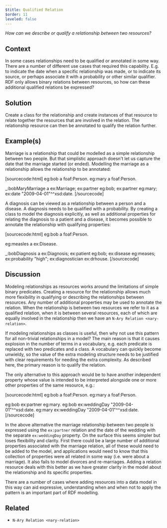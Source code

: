 ```yaml
---
$title: Qualified Relation
$order: 11
leveled: false
---
```


*How can we describe or qualify a relationship between two resources?*

## Context

In some cases relationships need to be qualified or annotated in some way. There are a number of different use cases that required this capability. E.g. to indicate the date when a specific relationship was made, or to indicate its source, or perhaps associate it with a probability or other similar qualifier. RDF only allows binary relations between resources, so how can these additional qualified relations be expressed?

## Solution

Create a class for the relationship and create instances of that resource to relate together the resources that are involved in the relation. The relationship resource can then be annotated to qualify the relation further.

## Example(s)

Marriage is a relationship that could be modelled as a simple relationship between two people. But that simplistic approach doesn't let us capture the date that the marriage started (or ended). Modelling the marriage as a relationship allows the relationship to be annotated:

[sourcecode:html]
eg:bob a foaf:Person.
eg:mary a foaf:Person.

_:bobMaryMarriage a ex:Marriage;
    ex:partner eg:bob;
    ex:partner eg:mary;
    ex:date "2009-04-01"^^xsd:date.
[/sourcecode]

A diagnosis can be viewed as a relationship between a person and a disease. A diagnosis needs to be qualified with a probability. By creating a class to model the diagnosis explicitly, as well as additional properties for relating the diagnosis to a patient and a disease, it becomes possible to annotate the relationship with qualifying properties:

[sourcecode:html]
eg:bob a foaf:Person.

eg:measles a ex:Disease.

_:bobDiagnosis a ex:Diagnosis;
    ex:patient eg:bob;
    ex:disease eg:meases;
    ex:probability "high";
    ex:diagnostician ex:drhouse.
[/sourcecode]

## Discussion

Modeling relationships as resources works around the limitations of simple binary predicates. Creating a resource for the relationship allows much more flexibility in qualifying or describing the relationships between resources. Any number of additional properties may be used to annotate the relation. When the relationship is between two resources we refer to it as a qualified relation, when it is between several resources, each of which are equally involved in the relationship then we have an `N-Ary Relation <nary-relation>`.

If modeling relationships as classes is useful, then why not use this pattern for all non-trivial relationships in a model? The main reason is that it causes explosion in the number of terms in a vocabulary, e.g. each predicate is replaced with two predicates and a class. A vocabulary can quickly become unwieldy, so the value of the extra modeling structure needs to be justified with clear requirements for needing the extra complexity. As described here, the primary reason is to qualify the relation.

The only alternative to this approach would be to have another independent property whose value is intended to be interpreted alongside one or more other properties of the same resource, e.g.:

[sourcecode:html]
eg:bob a foaf:Person.
eg:mary a foaf:Person.

eg:bob ex:partner eg:mary.
eg:bob ex:weddingDay "2009-04-01"^^xsd:date.
eg:mary ex:weddingDay "2009-04-01"^^xsd:date.
[/sourcecode]

In the above alternative the marriage relationship between two people is expressed using the `ex:partner` relation and the date of the wedding with the separate `ex:weddingDay` property. On the surface this seems simpler but loses flexibility and clarity. First there could be a large number of additional properties associated with the marriage relation, all of these would need to be added to the model, and applications would need to know that this collection of properties were all related in some way (i.e. were about a marriage). It also fails to model divorces and re-marriages. Adding a relation resource deals with this better as we have greater clarity in the model about the relationship and its specific properties.

There are a number of cases where adding resources into a data model in this way can aid expressive, understanding when and when not to apply the pattern is an important part of RDF modelling.

## Related

- `N-Ary Relation <nary-relation>`
